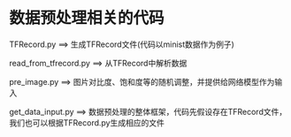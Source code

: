 # 数据预处理相关的代码

TFRecord.py   ==>   生成TFRecord文件(代码以minist数据作为例子)

read_from_tfrecord.py   ==>   从TFRecord中解析数据

pre_image.py    ==>   图片对比度、饱和度等的随机调整，并提供给网络模型作为输入

get_data_input.py    ==>    数据预处理的整体框架，代码先假设存在TFRecord文件，我们也可以根据TFRecord.py生成相应的文件
